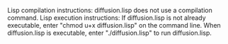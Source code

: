 Lisp compilation instructions: diffusion.lisp does not use a compilation
command.
Lisp execution instructions: If diffusion.lisp is not already executable, enter
"chmod u+x diffusion.lisp" on the command line. When diffusion.lisp is
executable, enter "./diffusion.lisp" to run diffusion.lisp.
